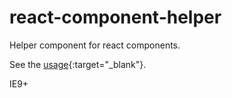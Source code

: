# react-component-helper
Helper component for react components.

See the [usage](http://mefive.github.io/react-component-helper/){:target="_blank"}.

IE9+
